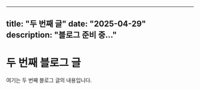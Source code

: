 
---
title: "두 번째 글"
date: "2025-04-29"
description: "블로그 준비 중..."
---

# 두 번째 블로그 글

여기는 두 번째 블로그 글의 내용입니다.
